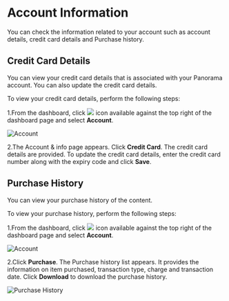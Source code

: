 # Account Information

You can check the information related to your account such as account details, credit card details and Purchase history.

## Credit Card Details  <a id="credit-card-details"></a>

You can view your credit card details that is associated with your Panorama account. You can also update the credit card details.

To view your credit card details, perform the following steps:

1.From the dashboard, click ![](https://firebasestorage.googleapis.com/v0/b/gitbook-28427.appspot.com/o/assets%2F-M2BI-T5HeZe6viTdBX0%2F-M2E13dXD0XXe0zsZ37f%2F-M2E2q7Pez81iPbQ5YB3%2FIcon2.png?alt=media&token=1a309733-8e68-46b3-8f8c-1590132f2509) icon available against the top right of the dashboard page and select **Account**.

![Account](https://gblobscdn.gitbook.com/assets%2F-M2BI-T5HeZe6viTdBX0%2F-M2E13dXD0XXe0zsZ37f%2F-M2E3EAVbIWHdlRL6uQb%2FAccount_details.png?alt=media&token=0b9d7516-a741-436b-bab7-38f1adba0ffa)

2.The Account & info page appears. Click **Credit Card**. The credit card details are provided. To update the credit card details, enter the credit card number along with the expiry code and click **Save**.

## Purchase History  <a id="purchase-history"></a>

You can view your purchase history of the content.

To view your purchase history, perform the following steps:

1.From the dashboard, click ![](https://firebasestorage.googleapis.com/v0/b/gitbook-28427.appspot.com/o/assets%2F-M2BI-T5HeZe6viTdBX0%2F-M2E13dXD0XXe0zsZ37f%2F-M2E2q7Pez81iPbQ5YB3%2FIcon2.png?alt=media&token=1a309733-8e68-46b3-8f8c-1590132f2509) icon available against the top right of the dashboard page and select **Account**.

![Account](https://gblobscdn.gitbook.com/assets%2F-M2BI-T5HeZe6viTdBX0%2F-M2E13dXD0XXe0zsZ37f%2F-M2E3EAVbIWHdlRL6uQb%2FAccount_details.png?alt=media&token=0b9d7516-a741-436b-bab7-38f1adba0ffa)

2.Click **Purchase**. The Purchase history list appears. It provides the information on item purchased, transaction type, charge and transaction date. Click **Download** to download the purchase history.

![Purchase History](https://gblobscdn.gitbook.com/assets%2F-M2BI-T5HeZe6viTdBX0%2F-M2E6mm592gGQIhz2uJL%2F-M2E6sqm5MGn3eWik_Ef%2FPurcase.png?alt=media&token=3a539121-5e10-4e4b-99a9-c9ac00f0f53c)

​

​

​

​

​

